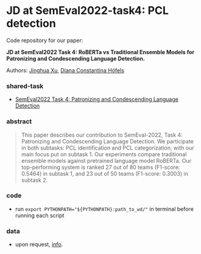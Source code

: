 # JD at SemEval2022-task4: PCL detection

Code repository for our paper: 

__JD at SemEval2022 Task 4: RoBERTa vs Traditional Ensemble Models for Patronizing and Condescending Language Detection.__

Authors: [Jinghua Xu](https://jinhxu.github.io/), [Diana Constantina Höfels]()

### shared-task

* [SemEval2022 Task 4: Patronizing and Condescending Language Detection](https://sites.google.com/view/pcl-detection-semeval2022/)

### abstract

> This paper describes our contribution to SemEval-2022, Task 4: Patronizing and Condescending Language Detection. We participate in both subtasks: PCL identification and PCL categorization, with our main focus put on subtask 1. Our experiments compare traditional ensemble models against pretrained language model RoBERTa. Our top-performing system is ranked 27 out of 80 teams (F1-score: 0.5464) in subtask 1, and 23 out of 50 teams (F1-score: 0.3003) in subtask 2.

### code

* run `export PYTHONPATH="${PYTHONPATH}:path_to_wd/"` in terminal before running each script

### data

* upon request, [info](https://github.com/Perez-AlmendrosC/dontpatronizeme).